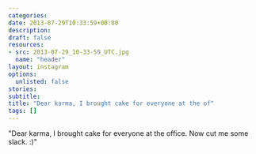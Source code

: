 ```yaml
---
categories:
date: 2013-07-29T10:33:59+00:00
description:
draft: false
resources:
- src: 2013-07-29_10-33-59_UTC.jpg
  name: "header"
layout: instagram
options:
  unlisted: false
stories:
subtitle:
title: "Dear karma, I brought cake for everyone at the of"
tags: []
---
```


"Dear karma, I brought cake for everyone at the office. Now cut me some slack. :)"
